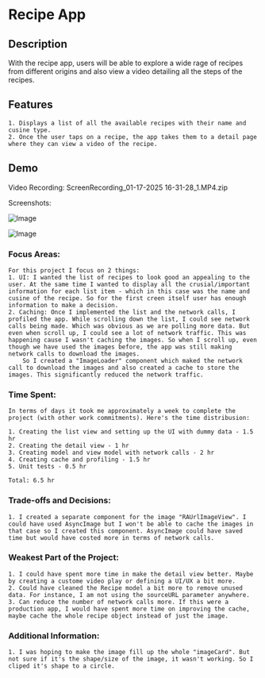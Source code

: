 #  Recipe App

## Description
   With the recipe app, users will be able to explore a wide rage of recipes from different origins and also view a video detailing all the steps of the recipes.
   
## Features
    1. Displays a list of all the available recipes with their name and cusine type.
    2. Once the user taps on a recipe, the app takes them to a detail page where they can view a video of the recipe.

## Demo

Video Recording: ScreenRecording_01-17-2025 16-31-28_1.MP4.zip

Screenshots: 

![Image](https://github.com/user-attachments/assets/4af60d91-5978-4f3b-8bc5-ba0a05c57a0f)

![Image](https://github.com/user-attachments/assets/899ab5f5-2179-40ce-a30d-f1f672df6ff2)


### Focus Areas: 
    For this project I focus on 2 things:
    1. UI: I wanted the list of recipes to look good an appealing to the user. At the same time I wanted to display all the crusial/important information for each list item - which in this case was the name and cusine of the recipe. So for the first creen itself user has enough information to make a decision.
    2. Caching: Once I implemented the list and the network calls, I profiled the app. While scrolling down the list, I could see network calls being made. Which was obvious as we are polling more data. But even when scroll up, I could see a lot of network traffic. This was happening cause I wasn't caching the images. So when I scroll up, even though we have used the images before, the app was still making network calls to download the images. 
        So I created a "ImageLoader" component which maked the network call to download the images and also created a cache to store the images. This significantly reduced the network traffic.

### Time Spent: 
    In terms of days it took me approximately a week to complete the project (with other work commitments). Here's the time distribusion:
    
    1. Creating the list view and setting up the UI with dummy data - 1.5 hr
    2. Creating the detail view - 1 hr
    3. Creating model and view model with network calls - 2 hr
    4. Creating cache and profiling - 1.5 hr
    5. Unit tests - 0.5 hr
    
    Total: 6.5 hr

### Trade-offs and Decisions: 
    1. I created a separate component for the image "RAUrlImageView". I could have used AsyncImage but I won't be able to cache the images in that case so I created this component. AsyncImage could have saved time but would have costed more in terms of network calls. 

### Weakest Part of the Project: 
    1. I could have spent more time in make the detail view better. Maybe by creating a custome video play or defining a UI/UX a bit more.
    2. Could have cleaned the Recipe model a bit more to remove unused data. For instance, I am not using the sourceURL parameter anywhere.
    3. Can reduce the number of network calls more. If this were a production app, I would have spent more time on improving the cache, maybe cache the whole recipe object instead of just the image. 

### Additional Information:
    1. I was hoping to make the image fill up the whole "imageCard". But not sure if it's the shape/size of the image, it wasn't working. So I cliped it's shape to a circle.

